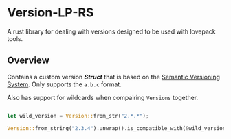 # Version-LP-RS
A rust library for dealing with versions designed to be used with lovepack tools.

## Overview
Contains a custom version ***Struct*** that is based on the [Semantic Versioning System](https://semver.org/). Only supports the `a.b.c` format.

Also has support for wildcards when compairing `Versions` together.

```rust

let wild_version = Version::from_str("2.*.*");

Version::from_string("2.3.4").unwrap().is_compatible_with(&wild_version) // will return true

```